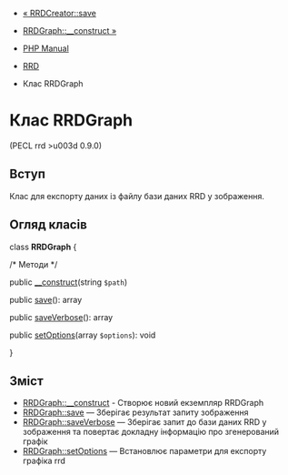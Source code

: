 - [« RRDCreator::save](rrdcreator.save.md)
- [RRDGraph::\_\_construct »](rrdgraph.construct.md)

- [PHP Manual](index.md)
- [RRD](book.rrd.md)
- Клас RRDGraph

# Клас RRDGraph

(PECL rrd \>u003d 0.9.0)

## Вступ

Клас для експорту даних із файлу бази даних RRD у зображення.

## Огляд класів

class **RRDGraph** {

/\* Методи \*/

public [\_\_construct](rrdgraph.construct.md)(string `$path`)

public [save](rrdgraph.save.md)(): array

public [saveVerbose](rrdgraph.saveverbose.md)(): array

public [setOptions](rrdgraph.setoptions.md)(array `$options`): void

}

## Зміст

- [RRDGraph::\_\_construct](rrdgraph.construct.md) - Створює новий
екземпляр RRDGraph
- [RRDGraph::save](rrdgraph.save.md) — Зберігає результат запиту
зображення
- [RRDGraph::saveVerbose](rrdgraph.saveverbose.md) — Зберігає
запит до бази даних RRD у зображення та повертає докладну
інформацію про згенерований графік
- [RRDGraph::setOptions](rrdgraph.setoptions.md) — Встановлює
параметри для експорту графіка rrd
